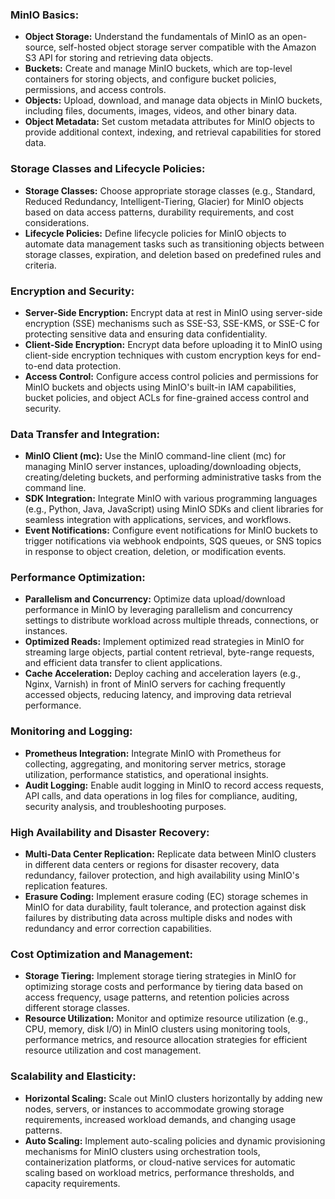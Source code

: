 ### MinIO Basics:
- **Object Storage:** Understand the fundamentals of MinIO as an open-source, self-hosted object storage server compatible with the Amazon S3 API for storing and retrieving data objects.
- **Buckets:** Create and manage MinIO buckets, which are top-level containers for storing objects, and configure bucket policies, permissions, and access controls.
- **Objects:** Upload, download, and manage data objects in MinIO buckets, including files, documents, images, videos, and other binary data.
- **Object Metadata:** Set custom metadata attributes for MinIO objects to provide additional context, indexing, and retrieval capabilities for stored data.

### Storage Classes and Lifecycle Policies:
- **Storage Classes:** Choose appropriate storage classes (e.g., Standard, Reduced Redundancy, Intelligent-Tiering, Glacier) for MinIO objects based on data access patterns, durability requirements, and cost considerations.
- **Lifecycle Policies:** Define lifecycle policies for MinIO objects to automate data management tasks such as transitioning objects between storage classes, expiration, and deletion based on predefined rules and criteria.

### Encryption and Security:
- **Server-Side Encryption:** Encrypt data at rest in MinIO using server-side encryption (SSE) mechanisms such as SSE-S3, SSE-KMS, or SSE-C for protecting sensitive data and ensuring data confidentiality.
- **Client-Side Encryption:** Encrypt data before uploading it to MinIO using client-side encryption techniques with custom encryption keys for end-to-end data protection.
- **Access Control:** Configure access control policies and permissions for MinIO buckets and objects using MinIO's built-in IAM capabilities, bucket policies, and object ACLs for fine-grained access control and security.

### Data Transfer and Integration:
- **MinIO Client (mc):** Use the MinIO command-line client (mc) for managing MinIO server instances, uploading/downloading objects, creating/deleting buckets, and performing administrative tasks from the command line.
- **SDK Integration:** Integrate MinIO with various programming languages (e.g., Python, Java, JavaScript) using MinIO SDKs and client libraries for seamless integration with applications, services, and workflows.
- **Event Notifications:** Configure event notifications for MinIO buckets to trigger notifications via webhook endpoints, SQS queues, or SNS topics in response to object creation, deletion, or modification events.

### Performance Optimization:
- **Parallelism and Concurrency:** Optimize data upload/download performance in MinIO by leveraging parallelism and concurrency settings to distribute workload across multiple threads, connections, or instances.
- **Optimized Reads:** Implement optimized read strategies in MinIO for streaming large objects, partial content retrieval, byte-range requests, and efficient data transfer to client applications.
- **Cache Acceleration:** Deploy caching and acceleration layers (e.g., Nginx, Varnish) in front of MinIO servers for caching frequently accessed objects, reducing latency, and improving data retrieval performance.

### Monitoring and Logging:
- **Prometheus Integration:** Integrate MinIO with Prometheus for collecting, aggregating, and monitoring server metrics, storage utilization, performance statistics, and operational insights.
- **Audit Logging:** Enable audit logging in MinIO to record access requests, API calls, and data operations in log files for compliance, auditing, security analysis, and troubleshooting purposes.

### High Availability and Disaster Recovery:
- **Multi-Data Center Replication:** Replicate data between MinIO clusters in different data centers or regions for disaster recovery, data redundancy, failover protection, and high availability using MinIO's replication features.
- **Erasure Coding:** Implement erasure coding (EC) storage schemes in MinIO for data durability, fault tolerance, and protection against disk failures by distributing data across multiple disks and nodes with redundancy and error correction capabilities.

### Cost Optimization and Management:
- **Storage Tiering:** Implement storage tiering strategies in MinIO for optimizing storage costs and performance by tiering data based on access frequency, usage patterns, and retention policies across different storage classes.
- **Resource Utilization:** Monitor and optimize resource utilization (e.g., CPU, memory, disk I/O) in MinIO clusters using monitoring tools, performance metrics, and resource allocation strategies for efficient resource utilization and cost management.

### Scalability and Elasticity:
- **Horizontal Scaling:** Scale out MinIO clusters horizontally by adding new nodes, servers, or instances to accommodate growing storage requirements, increased workload demands, and changing usage patterns.
- **Auto Scaling:** Implement auto-scaling policies and dynamic provisioning mechanisms for MinIO clusters using orchestration tools, containerization platforms, or cloud-native services for automatic scaling based on workload metrics, performance thresholds, and capacity requirements.
